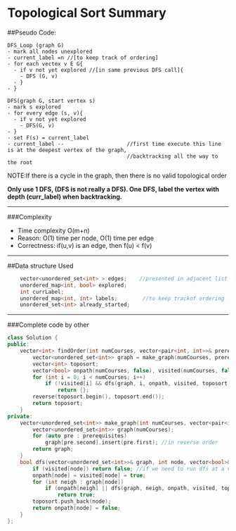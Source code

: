 # Topological Sort Summary
##Pseudo Code:
```
DFS_Loop (graph G)
- mark all nodes unexplored
- current_label =n //[to keep track of ordering]
- for each vectex v E G{
  - if v not yet explored //[in same previous DFS call]{
    - DFS (G, v)
  - }
- }

DFS(graph G, start vertex s)
- mark s explored
- for every edge (s, v){
  - if v not yet explored
    - DFS(G, v)
- }
- set F(s) = current_label 
- current_label --                    //first time execute this line is at the deepest vertex of the graph, 
                                      //backtracking all the way to the root
```
NOTE:If there is a cycle in the graph, then there is no valid topological order

**Only use 1 DFS, (DFS is not really a DFS). One DFS, label the vertex with depth (curr_label) when backtracking.**

---

###Complexity  
- Time complexity O(m+n)                                   
- Reason: O(1) time per node, O(1) time per edge
- Correctness: if(u,v) is an edge, then f(u) < f(v)

---

##Data structure Used
```c++
    vector<unordered_set<int> > edges;    //presented in adjacent list
  	unordered_map<int, bool> explored;    
  	int currLabel;                       
  	unordered_map<int, int> labels;        //to keep trackof ordering !!!!! <<<<<<
  	unordered_set<int> already_started;
```

---

###Complete code by other
```c++
class Solution {
public:
    vector<int> findOrder(int numCourses, vector<pair<int, int>>& prerequisites) {
        vector<unordered_set<int>> graph = make_graph(numCourses, prerequisites);
        vector<int> toposort;
        vector<bool> onpath(numCourses, false), visited(numCourses, false);
        for (int i = 0; i < numCourses; i++)
            if (!visited[i] && dfs(graph, i, onpath, visited, toposort))
                return {};
        reverse(toposort.begin(), toposort.end());
        return toposort;
    }
private:
    vector<unordered_set<int>> make_graph(int numCourses, vector<pair<int, int>>& prerequisites) { //parser
        vector<unordered_set<int>> graph(numCourses);
        for (auto pre : prerequisites)
            graph[pre.second].insert(pre.first); //in reverse order
        return graph;
    }
    bool dfs(vector<unordered_set<int>>& graph, int node, vector<bool>& onpath, vector<bool>& visited, vector<int>& toposort) { 
        if (visited[node]) return false; //if we need to run dfs at a vertex for >1 times, then there is a cycle
        onpath[node] = visited[node] = true; 
        for (int neigh : graph[node])
            if (onpath[neigh] || dfs(graph, neigh, onpath, visited, toposort))
                return true;
        toposort.push_back(node);
        return onpath[node] = false;
    }
};
```
